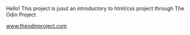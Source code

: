 Hello! This project is jusut an introductory to html/css project through The Odin Project

www.theodinproject.com